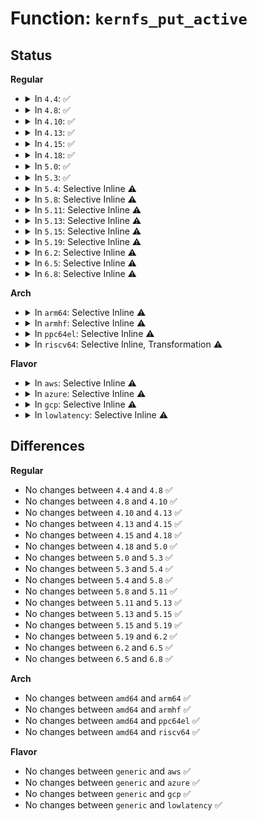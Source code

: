# Function: <code>kernfs_put_active</code>

## Status
<b>Regular</b>
<ul>
<li>
<details>
<summary>In <code>4.4</code>: ✅</summary>

```c
void kernfs_put_active(struct kernfs_node *kn);
```

**Collision:** Unique Global

**Inline:** No

**Transformation:** False

**Instances:**

```
In fs/kernfs/dir.c (ffffffff8128a5c0)
Location: fs/kernfs/dir.c:472
Inline: False
Direct callers:
  - fs/kernfs/dir.c:kernfs_iop_rename
  - fs/kernfs/dir.c:kernfs_iop_rename
  - fs/kernfs/dir.c:kernfs_iop_rename
  - fs/kernfs/dir.c:kernfs_iop_rmdir
  - fs/kernfs/dir.c:kernfs_iop_mkdir
  - fs/kernfs/dir.c:kernfs_remove_self
  - fs/kernfs/file.c:kernfs_seq_stop_active
  - fs/kernfs/file.c:kernfs_fop_mmap
  - fs/kernfs/file.c:kernfs_vma_get_policy
  - fs/kernfs/file.c:kernfs_vma_set_policy
  - fs/kernfs/file.c:kernfs_vma_access
  - fs/kernfs/file.c:kernfs_vma_fault
  - fs/kernfs/file.c:kernfs_vma_open
  - fs/kernfs/file.c:kernfs_fop_poll
  - fs/kernfs/file.c:kernfs_vma_page_mkwrite
  - fs/kernfs/file.c:kernfs_fop_write
  - fs/kernfs/file.c:kernfs_fop_read
  - fs/kernfs/file.c:kernfs_fop_open
  - fs/kernfs/file.c:kernfs_fop_open
```
**Symbols:**

```
ffffffff8128a5c0-ffffffff8128a603: kernfs_put_active (STB_GLOBAL)
```
</details>
</li>
<li>
<details>
<summary>In <code>4.8</code>: ✅</summary>

```c
void kernfs_put_active(struct kernfs_node *kn);
```

**Collision:** Unique Global

**Inline:** No

**Transformation:** False

**Instances:**

```
In fs/kernfs/dir.c (ffffffff812b7a00)
Location: fs/kernfs/dir.c:471
Inline: False
Direct callers:
  - fs/kernfs/dir.c:kernfs_remove_self
  - fs/kernfs/dir.c:kernfs_iop_rename
  - fs/kernfs/dir.c:kernfs_iop_rename
  - fs/kernfs/dir.c:kernfs_iop_rename
  - fs/kernfs/dir.c:kernfs_iop_rmdir
  - fs/kernfs/dir.c:kernfs_iop_mkdir
  - fs/kernfs/file.c:kernfs_fop_poll
  - fs/kernfs/file.c:kernfs_fop_open
  - fs/kernfs/file.c:kernfs_fop_mmap
  - fs/kernfs/file.c:kernfs_vma_get_policy
  - fs/kernfs/file.c:kernfs_vma_set_policy
  - fs/kernfs/file.c:kernfs_vma_access
  - fs/kernfs/file.c:kernfs_vma_page_mkwrite
  - fs/kernfs/file.c:kernfs_vma_fault
  - fs/kernfs/file.c:kernfs_vma_open
  - fs/kernfs/file.c:kernfs_fop_write
  - fs/kernfs/file.c:kernfs_fop_write
  - fs/kernfs/file.c:kernfs_fop_read
  - fs/kernfs/file.c:kernfs_fop_read
  - fs/kernfs/file.c:kernfs_seq_stop_active
```
**Symbols:**

```
ffffffff812b7a00-ffffffff812b7a44: kernfs_put_active (STB_GLOBAL)
```
</details>
</li>
<li>
<details>
<summary>In <code>4.10</code>: ✅</summary>

```c
void kernfs_put_active(struct kernfs_node *kn);
```

**Collision:** Unique Global

**Inline:** No

**Transformation:** False

**Instances:**

```
In fs/kernfs/dir.c (ffffffff812cd190)
Location: fs/kernfs/dir.c:421
Inline: False
Direct callers:
  - fs/kernfs/dir.c:kernfs_remove_self
  - fs/kernfs/dir.c:kernfs_iop_rename
  - fs/kernfs/dir.c:kernfs_iop_rename
  - fs/kernfs/dir.c:kernfs_iop_rename
  - fs/kernfs/dir.c:kernfs_iop_rmdir
  - fs/kernfs/dir.c:kernfs_iop_mkdir
  - fs/kernfs/file.c:kernfs_fop_poll
  - fs/kernfs/file.c:kernfs_fop_open
  - fs/kernfs/file.c:kernfs_fop_mmap
  - fs/kernfs/file.c:kernfs_vma_get_policy
  - fs/kernfs/file.c:kernfs_vma_set_policy
  - fs/kernfs/file.c:kernfs_vma_access
  - fs/kernfs/file.c:kernfs_vma_page_mkwrite
  - fs/kernfs/file.c:kernfs_vma_fault
  - fs/kernfs/file.c:kernfs_vma_open
  - fs/kernfs/file.c:kernfs_fop_write
  - fs/kernfs/file.c:kernfs_fop_write
  - fs/kernfs/file.c:kernfs_fop_read
  - fs/kernfs/file.c:kernfs_fop_read
  - fs/kernfs/file.c:kernfs_seq_stop_active
```
**Symbols:**

```
ffffffff812cd190-ffffffff812cd1d4: kernfs_put_active (STB_GLOBAL)
```
</details>
</li>
<li>
<details>
<summary>In <code>4.13</code>: ✅</summary>

```c
void kernfs_put_active(struct kernfs_node *kn);
```

**Collision:** Unique Global

**Inline:** No

**Transformation:** False

**Instances:**

```
In fs/kernfs/dir.c (ffffffff812da770)
Location: fs/kernfs/dir.c:431
Inline: False
Direct callers:
  - fs/kernfs/dir.c:kernfs_remove_self
  - fs/kernfs/dir.c:kernfs_iop_rename
  - fs/kernfs/dir.c:kernfs_iop_rename
  - fs/kernfs/dir.c:kernfs_iop_rename
  - fs/kernfs/dir.c:kernfs_iop_rmdir
  - fs/kernfs/dir.c:kernfs_iop_mkdir
  - fs/kernfs/file.c:kernfs_fop_poll
  - fs/kernfs/file.c:kernfs_fop_open
  - fs/kernfs/file.c:kernfs_fop_mmap
  - fs/kernfs/file.c:kernfs_vma_get_policy
  - fs/kernfs/file.c:kernfs_vma_set_policy
  - fs/kernfs/file.c:kernfs_vma_access
  - fs/kernfs/file.c:kernfs_vma_page_mkwrite
  - fs/kernfs/file.c:kernfs_vma_fault
  - fs/kernfs/file.c:kernfs_vma_open
  - fs/kernfs/file.c:kernfs_fop_write
  - fs/kernfs/file.c:kernfs_fop_write
  - fs/kernfs/file.c:kernfs_fop_read
  - fs/kernfs/file.c:kernfs_fop_read
  - fs/kernfs/file.c:kernfs_seq_stop_active
```
**Symbols:**

```
ffffffff812da770-ffffffff812da7b4: kernfs_put_active (STB_GLOBAL)
```
</details>
</li>
<li>
<details>
<summary>In <code>4.15</code>: ✅</summary>

```c
void kernfs_put_active(struct kernfs_node *kn);
```

**Collision:** Unique Global

**Inline:** No

**Transformation:** False

**Instances:**

```
In fs/kernfs/dir.c (ffffffff812fefd0)
Location: fs/kernfs/dir.c:432
Inline: False
Direct callers:
  - fs/kernfs/dir.c:kernfs_remove_self
  - fs/kernfs/dir.c:kernfs_iop_rename
  - fs/kernfs/dir.c:kernfs_iop_rename
  - fs/kernfs/dir.c:kernfs_iop_rename
  - fs/kernfs/dir.c:kernfs_iop_rmdir
  - fs/kernfs/dir.c:kernfs_iop_mkdir
  - fs/kernfs/file.c:kernfs_fop_poll
  - fs/kernfs/file.c:kernfs_fop_open
  - fs/kernfs/file.c:kernfs_fop_mmap
  - fs/kernfs/file.c:kernfs_vma_get_policy
  - fs/kernfs/file.c:kernfs_vma_set_policy
  - fs/kernfs/file.c:kernfs_vma_access
  - fs/kernfs/file.c:kernfs_vma_page_mkwrite
  - fs/kernfs/file.c:kernfs_vma_fault
  - fs/kernfs/file.c:kernfs_vma_open
  - fs/kernfs/file.c:kernfs_fop_write
  - fs/kernfs/file.c:kernfs_fop_write
  - fs/kernfs/file.c:kernfs_fop_read
  - fs/kernfs/file.c:kernfs_fop_read
  - fs/kernfs/file.c:kernfs_seq_stop_active
```
**Symbols:**

```
ffffffff812fefd0-ffffffff812ff016: kernfs_put_active (STB_GLOBAL)
```
</details>
</li>
<li>
<details>
<summary>In <code>4.18</code>: ✅</summary>

```c
void kernfs_put_active(struct kernfs_node *kn);
```

**Collision:** Unique Global

**Inline:** No

**Transformation:** False

**Instances:**

```
In fs/kernfs/dir.c (ffffffff8132cc60)
Location: fs/kernfs/dir.c:432
Inline: False
Direct callers:
  - fs/kernfs/dir.c:kernfs_remove_self
  - fs/kernfs/dir.c:kernfs_iop_rename
  - fs/kernfs/dir.c:kernfs_iop_rename
  - fs/kernfs/dir.c:kernfs_iop_rename
  - fs/kernfs/dir.c:kernfs_iop_rmdir
  - fs/kernfs/dir.c:kernfs_iop_mkdir
  - fs/kernfs/file.c:kernfs_fop_poll
  - fs/kernfs/file.c:kernfs_fop_open
  - fs/kernfs/file.c:kernfs_fop_mmap
  - fs/kernfs/file.c:kernfs_vma_get_policy
  - fs/kernfs/file.c:kernfs_vma_set_policy
  - fs/kernfs/file.c:kernfs_vma_access
  - fs/kernfs/file.c:kernfs_vma_page_mkwrite
  - fs/kernfs/file.c:kernfs_vma_fault
  - fs/kernfs/file.c:kernfs_vma_open
  - fs/kernfs/file.c:kernfs_fop_write
  - fs/kernfs/file.c:kernfs_fop_write
  - fs/kernfs/file.c:kernfs_fop_read
  - fs/kernfs/file.c:kernfs_fop_read
  - fs/kernfs/file.c:kernfs_seq_stop_active
```
**Symbols:**

```
ffffffff8132cc60-ffffffff8132cca5: kernfs_put_active (STB_GLOBAL)
```
</details>
</li>
<li>
<details>
<summary>In <code>5.0</code>: ✅</summary>

```c
void kernfs_put_active(struct kernfs_node *kn);
```

**Collision:** Unique Global

**Inline:** No

**Transformation:** False

**Instances:**

```
In fs/kernfs/dir.c (ffffffff81343fd0)
Location: fs/kernfs/dir.c:432
Inline: False
Direct callers:
  - fs/kernfs/dir.c:kernfs_remove_self
  - fs/kernfs/dir.c:kernfs_iop_rename
  - fs/kernfs/dir.c:kernfs_iop_rename
  - fs/kernfs/dir.c:kernfs_iop_rename
  - fs/kernfs/dir.c:kernfs_iop_rmdir
  - fs/kernfs/dir.c:kernfs_iop_mkdir
  - fs/kernfs/file.c:kernfs_fop_poll
  - fs/kernfs/file.c:kernfs_fop_open
  - fs/kernfs/file.c:kernfs_fop_mmap
  - fs/kernfs/file.c:kernfs_vma_get_policy
  - fs/kernfs/file.c:kernfs_vma_set_policy
  - fs/kernfs/file.c:kernfs_vma_access
  - fs/kernfs/file.c:kernfs_vma_page_mkwrite
  - fs/kernfs/file.c:kernfs_vma_fault
  - fs/kernfs/file.c:kernfs_vma_open
  - fs/kernfs/file.c:kernfs_fop_write
  - fs/kernfs/file.c:kernfs_fop_write
  - fs/kernfs/file.c:kernfs_fop_read
  - fs/kernfs/file.c:kernfs_fop_read
  - fs/kernfs/file.c:kernfs_seq_stop_active
```
**Symbols:**

```
ffffffff81343fd0-ffffffff81344015: kernfs_put_active (STB_GLOBAL)
```
</details>
</li>
<li>
<details>
<summary>In <code>5.3</code>: ✅</summary>

```c
void kernfs_put_active(struct kernfs_node *kn);
```

**Collision:** Unique Global

**Inline:** No

**Transformation:** False

**Instances:**

```
In fs/kernfs/dir.c (ffffffff8136c220)
Location: fs/kernfs/dir.c:431
Inline: False
Direct callers:
  - fs/kernfs/dir.c:kernfs_remove_self
  - fs/kernfs/dir.c:kernfs_iop_rename
  - fs/kernfs/dir.c:kernfs_iop_rename
  - fs/kernfs/dir.c:kernfs_iop_rename
  - fs/kernfs/dir.c:kernfs_iop_rmdir
  - fs/kernfs/dir.c:kernfs_iop_mkdir
  - fs/kernfs/file.c:kernfs_fop_poll
  - fs/kernfs/file.c:kernfs_fop_open
  - fs/kernfs/file.c:kernfs_fop_mmap
  - fs/kernfs/file.c:kernfs_vma_get_policy
  - fs/kernfs/file.c:kernfs_vma_set_policy
  - fs/kernfs/file.c:kernfs_vma_access
  - fs/kernfs/file.c:kernfs_vma_page_mkwrite
  - fs/kernfs/file.c:kernfs_vma_fault
  - fs/kernfs/file.c:kernfs_vma_open
  - fs/kernfs/file.c:kernfs_fop_write
  - fs/kernfs/file.c:kernfs_fop_write
  - fs/kernfs/file.c:kernfs_fop_read
  - fs/kernfs/file.c:kernfs_fop_read
  - fs/kernfs/file.c:kernfs_seq_stop_active
```
**Symbols:**

```
ffffffff8136c220-ffffffff8136c263: kernfs_put_active (STB_GLOBAL)
```
</details>
</li>
<li>
<details>
<summary>In <code>5.4</code>: Selective Inline ⚠️</summary>

```c
void kernfs_put_active(struct kernfs_node *kn);
```

**Collision:** Unique Global

**Inline:** Selective

**Transformation:** False

**Instances:**

```
In fs/kernfs/dir.c (ffffffff813843d0)
Location: fs/kernfs/dir.c:433
Inline: True
Direct callers:
  - fs/kernfs/dir.c:kernfs_remove_self
  - fs/kernfs/dir.c:kernfs_iop_rename
  - fs/kernfs/dir.c:kernfs_iop_rename
  - fs/kernfs/dir.c:kernfs_iop_rename
  - fs/kernfs/dir.c:kernfs_iop_rmdir
  - fs/kernfs/dir.c:kernfs_iop_mkdir
  - fs/kernfs/file.c:kernfs_fop_poll
  - fs/kernfs/file.c:kernfs_fop_open
  - fs/kernfs/file.c:kernfs_fop_mmap
  - fs/kernfs/file.c:kernfs_vma_get_policy
  - fs/kernfs/file.c:kernfs_vma_set_policy
  - fs/kernfs/file.c:kernfs_vma_access
  - fs/kernfs/file.c:kernfs_vma_page_mkwrite
  - fs/kernfs/file.c:kernfs_vma_fault
  - fs/kernfs/file.c:kernfs_vma_open
  - fs/kernfs/file.c:kernfs_fop_write
  - fs/kernfs/file.c:kernfs_fop_write
  - fs/kernfs/file.c:kernfs_fop_read
  - fs/kernfs/file.c:kernfs_fop_read
  - fs/kernfs/file.c:kernfs_seq_stop_active
```
**Symbols:**

```
ffffffff813843d0-ffffffff81384413: kernfs_put_active (STB_GLOBAL)
```
</details>
</li>
<li>
<details>
<summary>In <code>5.8</code>: Selective Inline ⚠️</summary>

```c
void kernfs_put_active(struct kernfs_node *kn);
```

**Collision:** Unique Global

**Inline:** Selective

**Transformation:** False

**Instances:**

```
In fs/kernfs/dir.c (ffffffff813ceeb0)
Location: fs/kernfs/dir.c:433
Inline: True
Direct callers:
  - fs/kernfs/dir.c:kernfs_remove_self
  - fs/kernfs/dir.c:kernfs_iop_rename
  - fs/kernfs/dir.c:kernfs_iop_rename
  - fs/kernfs/dir.c:kernfs_iop_rename
  - fs/kernfs/dir.c:kernfs_iop_rmdir
  - fs/kernfs/dir.c:kernfs_iop_mkdir
  - fs/kernfs/file.c:kernfs_fop_poll
  - fs/kernfs/file.c:kernfs_fop_open
  - fs/kernfs/file.c:kernfs_fop_mmap
  - fs/kernfs/file.c:kernfs_vma_get_policy
  - fs/kernfs/file.c:kernfs_vma_set_policy
  - fs/kernfs/file.c:kernfs_vma_access
  - fs/kernfs/file.c:kernfs_vma_page_mkwrite
  - fs/kernfs/file.c:kernfs_vma_fault
  - fs/kernfs/file.c:kernfs_vma_open
  - fs/kernfs/file.c:kernfs_fop_write
  - fs/kernfs/file.c:kernfs_fop_write
  - fs/kernfs/file.c:kernfs_file_direct_read
  - fs/kernfs/file.c:kernfs_file_direct_read
  - fs/kernfs/file.c:kernfs_seq_stop
  - fs/kernfs/file.c:kernfs_seq_next
  - fs/kernfs/file.c:kernfs_seq_start
```
**Symbols:**

```
ffffffff813ceeb0-ffffffff813ceef3: kernfs_put_active (STB_GLOBAL)
```
</details>
</li>
<li>
<details>
<summary>In <code>5.11</code>: Selective Inline ⚠️</summary>

```c
void kernfs_put_active(struct kernfs_node *kn);
```

**Collision:** Unique Global

**Inline:** Selective

**Transformation:** False

**Instances:**

```
In fs/kernfs/dir.c (ffffffff813e0ae0)
Location: fs/kernfs/dir.c:433
Inline: True
Direct callers:
  - fs/kernfs/dir.c:kernfs_remove_self
  - fs/kernfs/dir.c:kernfs_iop_rename
  - fs/kernfs/dir.c:kernfs_iop_rename
  - fs/kernfs/dir.c:kernfs_iop_rename
  - fs/kernfs/dir.c:kernfs_iop_rmdir
  - fs/kernfs/dir.c:kernfs_iop_mkdir
  - fs/kernfs/file.c:kernfs_fop_poll
  - fs/kernfs/file.c:kernfs_fop_open
  - fs/kernfs/file.c:kernfs_fop_mmap
  - fs/kernfs/file.c:kernfs_vma_get_policy
  - fs/kernfs/file.c:kernfs_vma_set_policy
  - fs/kernfs/file.c:kernfs_vma_access
  - fs/kernfs/file.c:kernfs_vma_page_mkwrite
  - fs/kernfs/file.c:kernfs_vma_fault
  - fs/kernfs/file.c:kernfs_vma_open
  - fs/kernfs/file.c:kernfs_fop_write_iter
  - fs/kernfs/file.c:kernfs_fop_write_iter
  - fs/kernfs/file.c:kernfs_file_read_iter
  - fs/kernfs/file.c:kernfs_file_read_iter
  - fs/kernfs/file.c:kernfs_seq_stop
  - fs/kernfs/file.c:kernfs_seq_next
  - fs/kernfs/file.c:kernfs_seq_start
```
**Symbols:**

```
ffffffff813e0ae0-ffffffff813e0b23: kernfs_put_active (STB_GLOBAL)
```
</details>
</li>
<li>
<details>
<summary>In <code>5.13</code>: Selective Inline ⚠️</summary>

```c
void kernfs_put_active(struct kernfs_node *kn);
```

**Collision:** Unique Global

**Inline:** Selective

**Transformation:** False

**Instances:**

```
In fs/kernfs/dir.c (ffffffff813e7610)
Location: fs/kernfs/dir.c:433
Inline: True
Direct callers:
  - fs/kernfs/dir.c:kernfs_remove_self
  - fs/kernfs/dir.c:kernfs_iop_rename
  - fs/kernfs/dir.c:kernfs_iop_rename
  - fs/kernfs/dir.c:kernfs_iop_rename
  - fs/kernfs/dir.c:kernfs_iop_rmdir
  - fs/kernfs/dir.c:kernfs_iop_mkdir
  - fs/kernfs/file.c:kernfs_fop_poll
  - fs/kernfs/file.c:kernfs_fop_open
  - fs/kernfs/file.c:kernfs_fop_mmap
  - fs/kernfs/file.c:kernfs_vma_get_policy
  - fs/kernfs/file.c:kernfs_vma_set_policy
  - fs/kernfs/file.c:kernfs_vma_access
  - fs/kernfs/file.c:kernfs_vma_page_mkwrite
  - fs/kernfs/file.c:kernfs_vma_fault
  - fs/kernfs/file.c:kernfs_vma_open
  - fs/kernfs/file.c:kernfs_fop_write_iter
  - fs/kernfs/file.c:kernfs_fop_write_iter
  - fs/kernfs/file.c:kernfs_file_read_iter
  - fs/kernfs/file.c:kernfs_file_read_iter
  - fs/kernfs/file.c:kernfs_seq_stop
  - fs/kernfs/file.c:kernfs_seq_next
  - fs/kernfs/file.c:kernfs_seq_start
```
**Symbols:**

```
ffffffff813e7610-ffffffff813e7653: kernfs_put_active (STB_GLOBAL)
```
</details>
</li>
<li>
<details>
<summary>In <code>5.15</code>: Selective Inline ⚠️</summary>

```c
void kernfs_put_active(struct kernfs_node *kn);
```

**Collision:** Unique Global

**Inline:** Selective

**Transformation:** False

**Instances:**

```
In fs/kernfs/dir.c (ffffffff81439320)
Location: fs/kernfs/dir.c:435
Inline: True
Direct callers:
  - fs/kernfs/dir.c:kernfs_remove_self
  - fs/kernfs/dir.c:kernfs_iop_rename
  - fs/kernfs/dir.c:kernfs_iop_rename
  - fs/kernfs/dir.c:kernfs_iop_rename
  - fs/kernfs/dir.c:kernfs_iop_rmdir
  - fs/kernfs/dir.c:kernfs_iop_mkdir
  - fs/kernfs/file.c:kernfs_fop_poll
  - fs/kernfs/file.c:kernfs_fop_open
  - fs/kernfs/file.c:kernfs_fop_mmap
  - fs/kernfs/file.c:kernfs_vma_get_policy
  - fs/kernfs/file.c:kernfs_vma_set_policy
  - fs/kernfs/file.c:kernfs_vma_access
  - fs/kernfs/file.c:kernfs_vma_page_mkwrite
  - fs/kernfs/file.c:kernfs_vma_fault
  - fs/kernfs/file.c:kernfs_vma_open
  - fs/kernfs/file.c:kernfs_fop_write_iter
  - fs/kernfs/file.c:kernfs_fop_write_iter
  - fs/kernfs/file.c:kernfs_file_read_iter
  - fs/kernfs/file.c:kernfs_file_read_iter
  - fs/kernfs/file.c:kernfs_seq_stop
  - fs/kernfs/file.c:kernfs_seq_next
  - fs/kernfs/file.c:kernfs_seq_start
```
**Symbols:**

```
ffffffff81439320-ffffffff81439363: kernfs_put_active (STB_GLOBAL)
```
</details>
</li>
<li>
<details>
<summary>In <code>5.19</code>: Selective Inline ⚠️</summary>

```c
void kernfs_put_active(struct kernfs_node *kn);
```

**Collision:** Unique Global

**Inline:** Selective

**Transformation:** False

**Instances:**

```
In fs/kernfs/dir.c (ffffffff814b4360)
Location: fs/kernfs/dir.c:442
Inline: True
Direct callers:
  - fs/kernfs/dir.c:kernfs_remove_self
  - fs/kernfs/dir.c:kernfs_iop_rename
  - fs/kernfs/dir.c:kernfs_iop_rename
  - fs/kernfs/dir.c:kernfs_iop_rename
  - fs/kernfs/dir.c:kernfs_iop_rmdir
  - fs/kernfs/dir.c:kernfs_iop_mkdir
  - fs/kernfs/file.c:kernfs_fop_poll
  - fs/kernfs/file.c:kernfs_fop_open
  - fs/kernfs/file.c:kernfs_fop_mmap
  - fs/kernfs/file.c:kernfs_vma_get_policy
  - fs/kernfs/file.c:kernfs_vma_set_policy
  - fs/kernfs/file.c:kernfs_vma_access
  - fs/kernfs/file.c:kernfs_vma_page_mkwrite
  - fs/kernfs/file.c:kernfs_vma_fault
  - fs/kernfs/file.c:kernfs_vma_open
  - fs/kernfs/file.c:kernfs_fop_write_iter
  - fs/kernfs/file.c:kernfs_fop_write_iter
  - fs/kernfs/file.c:kernfs_file_read_iter
  - fs/kernfs/file.c:kernfs_file_read_iter
  - fs/kernfs/file.c:kernfs_seq_stop
  - fs/kernfs/file.c:kernfs_seq_next
  - fs/kernfs/file.c:kernfs_seq_start
```
**Symbols:**

```
ffffffff814b4360-ffffffff814b43bf: kernfs_put_active (STB_GLOBAL)
```
</details>
</li>
<li>
<details>
<summary>In <code>6.2</code>: Selective Inline ⚠️</summary>

```c
void kernfs_put_active(struct kernfs_node *kn);
```

**Collision:** Unique Global

**Inline:** Selective

**Transformation:** False

**Instances:**

```
In fs/kernfs/dir.c (ffffffff8154b200)
Location: fs/kernfs/dir.c:453
Inline: True
Direct callers:
  - fs/kernfs/dir.c:kernfs_remove_self
  - fs/kernfs/dir.c:kernfs_iop_rename
  - fs/kernfs/dir.c:kernfs_iop_rename
  - fs/kernfs/dir.c:kernfs_iop_rename
  - fs/kernfs/dir.c:kernfs_iop_rmdir
  - fs/kernfs/dir.c:kernfs_iop_mkdir
  - fs/kernfs/file.c:kernfs_fop_poll
  - fs/kernfs/file.c:kernfs_fop_open
  - fs/kernfs/file.c:kernfs_fop_mmap
  - fs/kernfs/file.c:kernfs_vma_get_policy
  - fs/kernfs/file.c:kernfs_vma_set_policy
  - fs/kernfs/file.c:kernfs_vma_access
  - fs/kernfs/file.c:kernfs_vma_page_mkwrite
  - fs/kernfs/file.c:kernfs_vma_fault
  - fs/kernfs/file.c:kernfs_vma_open
  - fs/kernfs/file.c:kernfs_fop_write_iter
  - fs/kernfs/file.c:kernfs_fop_write_iter
  - fs/kernfs/file.c:kernfs_file_read_iter
  - fs/kernfs/file.c:kernfs_file_read_iter
  - fs/kernfs/file.c:kernfs_seq_stop
  - fs/kernfs/file.c:kernfs_seq_next
  - fs/kernfs/file.c:kernfs_seq_start
```
**Symbols:**

```
ffffffff8154b200-ffffffff8154b25f: kernfs_put_active (STB_GLOBAL)
```
</details>
</li>
<li>
<details>
<summary>In <code>6.5</code>: Selective Inline ⚠️</summary>

```c
void kernfs_put_active(struct kernfs_node *kn);
```

**Collision:** Unique Global

**Inline:** Selective

**Transformation:** False

**Instances:**

```
In fs/kernfs/dir.c (ffffffff81582e50)
Location: fs/kernfs/dir.c:450
Inline: True
Direct callers:
  - fs/kernfs/dir.c:kernfs_remove_self
  - fs/kernfs/dir.c:kernfs_iop_rename
  - fs/kernfs/dir.c:kernfs_iop_rename
  - fs/kernfs/dir.c:kernfs_iop_rename
  - fs/kernfs/dir.c:kernfs_iop_rmdir
  - fs/kernfs/dir.c:kernfs_iop_mkdir
  - fs/kernfs/file.c:kernfs_fop_poll
  - fs/kernfs/file.c:kernfs_fop_open
  - fs/kernfs/file.c:kernfs_fop_mmap
  - fs/kernfs/file.c:kernfs_vma_get_policy
  - fs/kernfs/file.c:kernfs_vma_set_policy
  - fs/kernfs/file.c:kernfs_vma_access
  - fs/kernfs/file.c:kernfs_vma_page_mkwrite
  - fs/kernfs/file.c:kernfs_vma_fault
  - fs/kernfs/file.c:kernfs_vma_open
  - fs/kernfs/file.c:kernfs_fop_write_iter
  - fs/kernfs/file.c:kernfs_fop_write_iter
  - fs/kernfs/file.c:kernfs_file_read_iter
  - fs/kernfs/file.c:kernfs_file_read_iter
  - fs/kernfs/file.c:kernfs_seq_stop
  - fs/kernfs/file.c:kernfs_seq_next
  - fs/kernfs/file.c:kernfs_seq_start
```
**Symbols:**

```
ffffffff81582e50-ffffffff81582eaf: kernfs_put_active (STB_GLOBAL)
```
</details>
</li>
<li>
<details>
<summary>In <code>6.8</code>: Selective Inline ⚠️</summary>

```c
void kernfs_put_active(struct kernfs_node *kn);
```

**Collision:** Unique Global

**Inline:** Selective

**Transformation:** False

**Instances:**

```
In fs/kernfs/dir.c (ffffffff815bba80)
Location: fs/kernfs/dir.c:454
Inline: True
Direct callers:
  - fs/kernfs/dir.c:kernfs_remove_self
  - fs/kernfs/dir.c:kernfs_iop_rename
  - fs/kernfs/dir.c:kernfs_iop_rename
  - fs/kernfs/dir.c:kernfs_iop_rename
  - fs/kernfs/dir.c:kernfs_iop_rmdir
  - fs/kernfs/dir.c:kernfs_iop_mkdir
  - fs/kernfs/file.c:kernfs_fop_llseek
  - fs/kernfs/file.c:kernfs_fop_poll
  - fs/kernfs/file.c:kernfs_fop_open
  - fs/kernfs/file.c:kernfs_fop_mmap
  - fs/kernfs/file.c:kernfs_vma_access
  - fs/kernfs/file.c:kernfs_vma_page_mkwrite
  - fs/kernfs/file.c:kernfs_vma_fault
  - fs/kernfs/file.c:kernfs_vma_open
  - fs/kernfs/file.c:kernfs_fop_write_iter
  - fs/kernfs/file.c:kernfs_fop_write_iter
  - fs/kernfs/file.c:kernfs_file_read_iter
  - fs/kernfs/file.c:kernfs_file_read_iter
  - fs/kernfs/file.c:kernfs_seq_stop
  - fs/kernfs/file.c:kernfs_seq_next
  - fs/kernfs/file.c:kernfs_seq_start
```
**Symbols:**

```
ffffffff815bba80-ffffffff815bbadf: kernfs_put_active (STB_GLOBAL)
```
</details>
</li>
</ul>
<b>Arch</b>
<ul>
<li>
<details>
<summary>In <code>arm64</code>: Selective Inline ⚠️</summary>

```c
void kernfs_put_active(struct kernfs_node *kn);
```

**Collision:** Unique Global

**Inline:** Selective

**Transformation:** False

**Instances:**

```
In fs/kernfs/dir.c (ffff800010452fd8)
Location: fs/kernfs/dir.c:433
Inline: True
Direct callers:
  - fs/kernfs/dir.c:kernfs_remove_self
  - fs/kernfs/dir.c:kernfs_iop_rename
  - fs/kernfs/dir.c:kernfs_iop_rename
  - fs/kernfs/dir.c:kernfs_iop_rename
  - fs/kernfs/dir.c:kernfs_iop_rmdir
  - fs/kernfs/dir.c:kernfs_iop_mkdir
  - fs/kernfs/file.c:kernfs_fop_poll
  - fs/kernfs/file.c:kernfs_fop_open
  - fs/kernfs/file.c:kernfs_fop_open
  - fs/kernfs/file.c:kernfs_fop_mmap
  - fs/kernfs/file.c:kernfs_vma_get_policy
  - fs/kernfs/file.c:kernfs_vma_set_policy
  - fs/kernfs/file.c:kernfs_vma_access
  - fs/kernfs/file.c:kernfs_vma_page_mkwrite
  - fs/kernfs/file.c:kernfs_vma_fault
  - fs/kernfs/file.c:kernfs_vma_open
  - fs/kernfs/file.c:kernfs_fop_write
  - fs/kernfs/file.c:kernfs_fop_write
  - fs/kernfs/file.c:kernfs_fop_read
  - fs/kernfs/file.c:kernfs_fop_read
  - fs/kernfs/file.c:kernfs_seq_stop_active
```
**Symbols:**

```
ffff800010452fd8-ffff800010453068: kernfs_put_active (STB_GLOBAL)
```
</details>
</li>
<li>
<details>
<summary>In <code>armhf</code>: Selective Inline ⚠️</summary>

```c
void kernfs_put_active(struct kernfs_node *kn);
```

**Collision:** Unique Global

**Inline:** Selective

**Transformation:** False

**Instances:**

```
In fs/kernfs/dir.c (c0615c10)
Location: fs/kernfs/dir.c:433
Inline: True
Direct callers:
  - fs/kernfs/dir.c:kernfs_remove_self
  - fs/kernfs/dir.c:kernfs_iop_rename
  - fs/kernfs/dir.c:kernfs_iop_rename
  - fs/kernfs/dir.c:kernfs_iop_rename
  - fs/kernfs/dir.c:kernfs_iop_rmdir
  - fs/kernfs/dir.c:kernfs_iop_mkdir
  - fs/kernfs/file.c:kernfs_fop_poll
  - fs/kernfs/file.c:kernfs_fop_open
  - fs/kernfs/file.c:kernfs_fop_mmap
  - fs/kernfs/file.c:kernfs_vma_access
  - fs/kernfs/file.c:kernfs_vma_page_mkwrite
  - fs/kernfs/file.c:kernfs_vma_fault
  - fs/kernfs/file.c:kernfs_vma_open
  - fs/kernfs/file.c:kernfs_fop_write
  - fs/kernfs/file.c:kernfs_fop_write
  - fs/kernfs/file.c:kernfs_fop_read
  - fs/kernfs/file.c:kernfs_fop_read
  - fs/kernfs/file.c:kernfs_seq_stop_active
```
**Symbols:**

```
c0615c10-c0615c80: kernfs_put_active (STB_GLOBAL)
```
</details>
</li>
<li>
<details>
<summary>In <code>ppc64el</code>: Selective Inline ⚠️</summary>

```c
void kernfs_put_active(struct kernfs_node *kn);
```

**Collision:** Unique Global

**Inline:** Selective

**Transformation:** False

**Instances:**

```
In fs/kernfs/dir.c (c00000000056c250)
Location: fs/kernfs/dir.c:433
Inline: True
Direct callers:
  - fs/kernfs/dir.c:kernfs_remove_self
  - fs/kernfs/dir.c:kernfs_iop_rename
  - fs/kernfs/dir.c:kernfs_iop_rename
  - fs/kernfs/dir.c:kernfs_iop_rename
  - fs/kernfs/dir.c:kernfs_iop_rmdir
  - fs/kernfs/dir.c:kernfs_iop_mkdir
  - fs/kernfs/file.c:kernfs_fop_poll
  - fs/kernfs/file.c:kernfs_fop_open
  - fs/kernfs/file.c:kernfs_fop_open
  - fs/kernfs/file.c:kernfs_fop_mmap
  - fs/kernfs/file.c:kernfs_vma_get_policy
  - fs/kernfs/file.c:kernfs_vma_set_policy
  - fs/kernfs/file.c:kernfs_vma_access
  - fs/kernfs/file.c:kernfs_vma_page_mkwrite
  - fs/kernfs/file.c:kernfs_vma_fault
  - fs/kernfs/file.c:kernfs_vma_open
  - fs/kernfs/file.c:kernfs_fop_write
  - fs/kernfs/file.c:kernfs_fop_write
  - fs/kernfs/file.c:kernfs_fop_read
  - fs/kernfs/file.c:kernfs_fop_read
  - fs/kernfs/file.c:kernfs_seq_stop_active
```
**Symbols:**

```
c00000000056c250-c00000000056c2e8: kernfs_put_active (STB_GLOBAL)
```
</details>
</li>
<li>
<details>
<summary>In <code>riscv64</code>: Selective Inline, Transformation ⚠️</summary>

```c
void kernfs_put_active(struct kernfs_node *kn);
```

**Collision:** Unique Global

**Inline:** Selective

**Transformation:** True

**Instances:**

```
In fs/kernfs/dir.c (ffffffe0002e61e8)
Location: fs/kernfs/dir.c:433
Inline: True
Inline callers:
  - fs/kernfs/dir.c:kernfs_remove_self
  - fs/kernfs/dir.c:kernfs_iop_rename
  - fs/kernfs/dir.c:kernfs_iop_rename
  - fs/kernfs/dir.c:kernfs_iop_rename
  - fs/kernfs/dir.c:kernfs_iop_rmdir
  - fs/kernfs/dir.c:kernfs_iop_mkdir
Direct callers:
  - fs/kernfs/dir.c:kernfs_remove_self
  - fs/kernfs/dir.c:kernfs_iop_rename
  - fs/kernfs/dir.c:kernfs_iop_rename
  - fs/kernfs/dir.c:kernfs_iop_rename
  - fs/kernfs/dir.c:kernfs_iop_rmdir
  - fs/kernfs/dir.c:kernfs_iop_mkdir
  - fs/kernfs/file.c:kernfs_fop_poll
  - fs/kernfs/file.c:kernfs_fop_open
  - fs/kernfs/file.c:kernfs_fop_mmap
  - fs/kernfs/file.c:kernfs_vma_access
  - fs/kernfs/file.c:kernfs_vma_page_mkwrite
  - fs/kernfs/file.c:kernfs_vma_fault
  - fs/kernfs/file.c:kernfs_vma_open
  - fs/kernfs/file.c:kernfs_fop_write
  - fs/kernfs/file.c:kernfs_fop_write
  - fs/kernfs/file.c:kernfs_fop_read
  - fs/kernfs/file.c:kernfs_fop_read
  - fs/kernfs/file.c:kernfs_seq_stop_active
```
**Symbols:**

```
ffffffe0002e4a2e-ffffffe0002e4a6a: kernfs_put_active.part.0 (STB_LOCAL)
ffffffe0002e59f8-ffffffe0002e5a3c: kernfs_put_active (STB_GLOBAL)
```
</details>
</li>
</ul>
<b>Flavor</b>
<ul>
<li>
<details>
<summary>In <code>aws</code>: Selective Inline ⚠️</summary>

```c
void kernfs_put_active(struct kernfs_node *kn);
```

**Collision:** Unique Global

**Inline:** Selective

**Transformation:** False

**Instances:**

```
In fs/kernfs/dir.c (ffffffff8137c9b0)
Location: fs/kernfs/dir.c:433
Inline: True
Direct callers:
  - fs/kernfs/dir.c:kernfs_remove_self
  - fs/kernfs/dir.c:kernfs_iop_rename
  - fs/kernfs/dir.c:kernfs_iop_rename
  - fs/kernfs/dir.c:kernfs_iop_rename
  - fs/kernfs/dir.c:kernfs_iop_rmdir
  - fs/kernfs/dir.c:kernfs_iop_mkdir
  - fs/kernfs/file.c:kernfs_fop_poll
  - fs/kernfs/file.c:kernfs_fop_open
  - fs/kernfs/file.c:kernfs_fop_mmap
  - fs/kernfs/file.c:kernfs_vma_get_policy
  - fs/kernfs/file.c:kernfs_vma_set_policy
  - fs/kernfs/file.c:kernfs_vma_access
  - fs/kernfs/file.c:kernfs_vma_page_mkwrite
  - fs/kernfs/file.c:kernfs_vma_fault
  - fs/kernfs/file.c:kernfs_vma_open
  - fs/kernfs/file.c:kernfs_fop_write
  - fs/kernfs/file.c:kernfs_fop_write
  - fs/kernfs/file.c:kernfs_fop_read
  - fs/kernfs/file.c:kernfs_fop_read
  - fs/kernfs/file.c:kernfs_seq_stop_active
```
**Symbols:**

```
ffffffff8137c9b0-ffffffff8137c9f3: kernfs_put_active (STB_GLOBAL)
```
</details>
</li>
<li>
<details>
<summary>In <code>azure</code>: Selective Inline ⚠️</summary>

```c
void kernfs_put_active(struct kernfs_node *kn);
```

**Collision:** Unique Global

**Inline:** Selective

**Transformation:** False

**Instances:**

```
In fs/kernfs/dir.c (ffffffff8136d480)
Location: fs/kernfs/dir.c:433
Inline: True
Direct callers:
  - fs/kernfs/dir.c:kernfs_remove_self
  - fs/kernfs/dir.c:kernfs_iop_rename
  - fs/kernfs/dir.c:kernfs_iop_rename
  - fs/kernfs/dir.c:kernfs_iop_rename
  - fs/kernfs/dir.c:kernfs_iop_rmdir
  - fs/kernfs/dir.c:kernfs_iop_mkdir
  - fs/kernfs/file.c:kernfs_fop_poll
  - fs/kernfs/file.c:kernfs_fop_open
  - fs/kernfs/file.c:kernfs_fop_mmap
  - fs/kernfs/file.c:kernfs_vma_get_policy
  - fs/kernfs/file.c:kernfs_vma_set_policy
  - fs/kernfs/file.c:kernfs_vma_access
  - fs/kernfs/file.c:kernfs_vma_page_mkwrite
  - fs/kernfs/file.c:kernfs_vma_fault
  - fs/kernfs/file.c:kernfs_vma_open
  - fs/kernfs/file.c:kernfs_fop_write
  - fs/kernfs/file.c:kernfs_fop_write
  - fs/kernfs/file.c:kernfs_fop_read
  - fs/kernfs/file.c:kernfs_fop_read
  - fs/kernfs/file.c:kernfs_seq_stop_active
```
**Symbols:**

```
ffffffff8136d480-ffffffff8136d4c3: kernfs_put_active (STB_GLOBAL)
```
</details>
</li>
<li>
<details>
<summary>In <code>gcp</code>: Selective Inline ⚠️</summary>

```c
void kernfs_put_active(struct kernfs_node *kn);
```

**Collision:** Unique Global

**Inline:** Selective

**Transformation:** False

**Instances:**

```
In fs/kernfs/dir.c (ffffffff8137a480)
Location: fs/kernfs/dir.c:433
Inline: True
Direct callers:
  - fs/kernfs/dir.c:kernfs_remove_self
  - fs/kernfs/dir.c:kernfs_iop_rename
  - fs/kernfs/dir.c:kernfs_iop_rename
  - fs/kernfs/dir.c:kernfs_iop_rename
  - fs/kernfs/dir.c:kernfs_iop_rmdir
  - fs/kernfs/dir.c:kernfs_iop_mkdir
  - fs/kernfs/file.c:kernfs_fop_poll
  - fs/kernfs/file.c:kernfs_fop_open
  - fs/kernfs/file.c:kernfs_fop_mmap
  - fs/kernfs/file.c:kernfs_vma_get_policy
  - fs/kernfs/file.c:kernfs_vma_set_policy
  - fs/kernfs/file.c:kernfs_vma_access
  - fs/kernfs/file.c:kernfs_vma_page_mkwrite
  - fs/kernfs/file.c:kernfs_vma_fault
  - fs/kernfs/file.c:kernfs_vma_open
  - fs/kernfs/file.c:kernfs_fop_write
  - fs/kernfs/file.c:kernfs_fop_write
  - fs/kernfs/file.c:kernfs_fop_read
  - fs/kernfs/file.c:kernfs_fop_read
  - fs/kernfs/file.c:kernfs_seq_stop_active
```
**Symbols:**

```
ffffffff8137a480-ffffffff8137a4c3: kernfs_put_active (STB_GLOBAL)
```
</details>
</li>
<li>
<details>
<summary>In <code>lowlatency</code>: Selective Inline ⚠️</summary>

```c
void kernfs_put_active(struct kernfs_node *kn);
```

**Collision:** Unique Global

**Inline:** Selective

**Transformation:** False

**Instances:**

```
In fs/kernfs/dir.c (ffffffff8138df70)
Location: fs/kernfs/dir.c:433
Inline: True
Direct callers:
  - fs/kernfs/dir.c:kernfs_remove_self
  - fs/kernfs/dir.c:kernfs_iop_rename
  - fs/kernfs/dir.c:kernfs_iop_rename
  - fs/kernfs/dir.c:kernfs_iop_rename
  - fs/kernfs/dir.c:kernfs_iop_rmdir
  - fs/kernfs/dir.c:kernfs_iop_mkdir
  - fs/kernfs/file.c:kernfs_fop_poll
  - fs/kernfs/file.c:kernfs_fop_open
  - fs/kernfs/file.c:kernfs_fop_mmap
  - fs/kernfs/file.c:kernfs_vma_get_policy
  - fs/kernfs/file.c:kernfs_vma_set_policy
  - fs/kernfs/file.c:kernfs_vma_access
  - fs/kernfs/file.c:kernfs_vma_page_mkwrite
  - fs/kernfs/file.c:kernfs_vma_fault
  - fs/kernfs/file.c:kernfs_vma_open
  - fs/kernfs/file.c:kernfs_fop_write
  - fs/kernfs/file.c:kernfs_fop_write
  - fs/kernfs/file.c:kernfs_fop_read
  - fs/kernfs/file.c:kernfs_fop_read
  - fs/kernfs/file.c:kernfs_seq_stop_active
```
**Symbols:**

```
ffffffff8138df70-ffffffff8138dfb3: kernfs_put_active (STB_GLOBAL)
```
</details>
</li>
</ul>

## Differences
<b>Regular</b>
<ul>
<li>
No changes between <code>4.4</code> and <code>4.8</code> ✅
</li>
<li>
No changes between <code>4.8</code> and <code>4.10</code> ✅
</li>
<li>
No changes between <code>4.10</code> and <code>4.13</code> ✅
</li>
<li>
No changes between <code>4.13</code> and <code>4.15</code> ✅
</li>
<li>
No changes between <code>4.15</code> and <code>4.18</code> ✅
</li>
<li>
No changes between <code>4.18</code> and <code>5.0</code> ✅
</li>
<li>
No changes between <code>5.0</code> and <code>5.3</code> ✅
</li>
<li>
No changes between <code>5.3</code> and <code>5.4</code> ✅
</li>
<li>
No changes between <code>5.4</code> and <code>5.8</code> ✅
</li>
<li>
No changes between <code>5.8</code> and <code>5.11</code> ✅
</li>
<li>
No changes between <code>5.11</code> and <code>5.13</code> ✅
</li>
<li>
No changes between <code>5.13</code> and <code>5.15</code> ✅
</li>
<li>
No changes between <code>5.15</code> and <code>5.19</code> ✅
</li>
<li>
No changes between <code>5.19</code> and <code>6.2</code> ✅
</li>
<li>
No changes between <code>6.2</code> and <code>6.5</code> ✅
</li>
<li>
No changes between <code>6.5</code> and <code>6.8</code> ✅
</li>
</ul>
<b>Arch</b>
<ul>
<li>
No changes between <code>amd64</code> and <code>arm64</code> ✅
</li>
<li>
No changes between <code>amd64</code> and <code>armhf</code> ✅
</li>
<li>
No changes between <code>amd64</code> and <code>ppc64el</code> ✅
</li>
<li>
No changes between <code>amd64</code> and <code>riscv64</code> ✅
</li>
</ul>
<b>Flavor</b>
<ul>
<li>
No changes between <code>generic</code> and <code>aws</code> ✅
</li>
<li>
No changes between <code>generic</code> and <code>azure</code> ✅
</li>
<li>
No changes between <code>generic</code> and <code>gcp</code> ✅
</li>
<li>
No changes between <code>generic</code> and <code>lowlatency</code> ✅
</li>
</ul>
